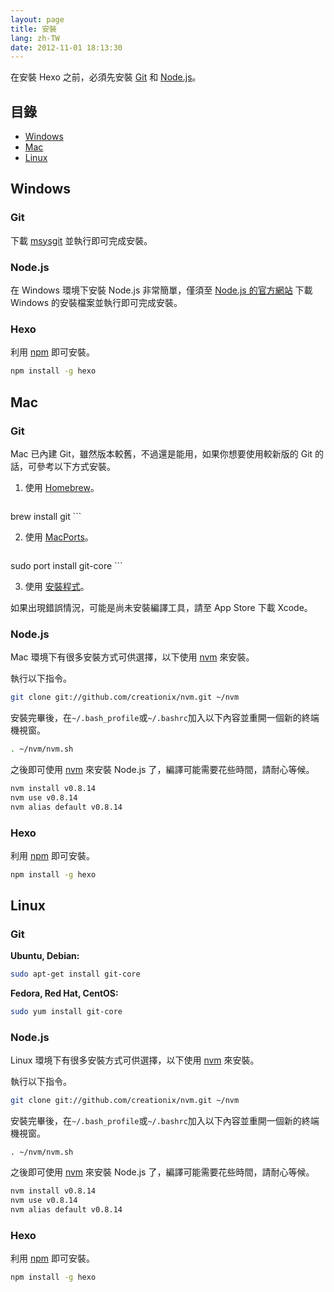 ```yaml
---
layout: page
title: 安裝
lang: zh-TW
date: 2012-11-01 18:13:30
---
```


在安裝 Hexo 之前，必須先安裝 [Git] 和 [Node.js]。

## 目錄

- [Windows](#windows)
- [Mac](#mac)
- [Linux](#linux)

<a id="windows"></a>
## Windows

### Git

下載 [msysgit](http://code.google.com/p/msysgit/) 並執行即可完成安裝。

### Node.js

在 Windows 環境下安裝 Node.js 非常簡單，僅須至 [Node.js 的官方網站][Node.js] 下載 Windows 的安裝檔案並執行即可完成安裝。

### Hexo

利用 [npm] 即可安裝。

``` bash
npm install -g hexo
```

<a id="mac"></a>
## Mac

### Git

Mac 已內建 Git，雖然版本較舊，不過還是能用，如果你想要使用較新版的 Git 的話，可參考以下方式安裝。

1. 使用 [Homebrew]。
	
	``` bash
brew install git
	```
	
2. 使用 [MacPorts]。

	``` bash
sudo port install git-core
	```
	
3. 使用 [安裝程式](http://code.google.com/p/git-osx-installer/)。

如果出現錯誤情況，可能是尚未安裝編譯工具，請至 App Store 下載 Xcode。

### Node.js

Mac 環境下有很多安裝方式可供選擇，以下使用 [nvm] 來安裝。

執行以下指令。

``` bash
git clone git://github.com/creationix/nvm.git ~/nvm
```

安裝完畢後，在`~/.bash_profile`或`~/.bashrc`加入以下內容並重開一個新的終端機視窗。

``` bash
. ~/nvm/nvm.sh
```

之後即可使用 [nvm] 來安裝 Node.js 了，編譯可能需要花些時間，請耐心等候。

``` bash
nvm install v0.8.14
nvm use v0.8.14
nvm alias default v0.8.14
```

### Hexo

利用 [npm] 即可安裝。

``` bash
npm install -g hexo
```

<a id="linux"></a>
## Linux

### Git

**Ubuntu, Debian:**

``` bash
sudo apt-get install git-core
```

**Fedora, Red Hat, CentOS:**

``` bash
sudo yum install git-core
```

### Node.js

Linux 環境下有很多安裝方式可供選擇，以下使用 [nvm] 來安裝。

執行以下指令。

``` bash
git clone git://github.com/creationix/nvm.git ~/nvm
```

安裝完畢後，在`~/.bash_profile`或`~/.bashrc`加入以下內容並重開一個新的終端機視窗。

```
. ~/nvm/nvm.sh
```

之後即可使用 [nvm] 來安裝 Node.js 了，編譯可能需要花些時間，請耐心等候。

``` bash
nvm install v0.8.14
nvm use v0.8.14
nvm alias default v0.8.14
```

### Hexo

利用 [npm] 即可安裝。

``` bash
npm install -g hexo
```

[Node.js]: http://nodejs.org/
[Git]: http://git-scm.com/
[npm]: http://npmjs.org/
[nvm]: https://github.com/creationix/nvm
[Homebrew]: http://mxcl.github.com/homebrew/
[MacPorts]: http://www.macports.org/